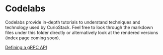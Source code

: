 # Codelabs

Codelabs provide in-depth tutorials to understand techniques and technology used by CurioStack. Feel 
free to look through the markdown files under this folder directly or alternatively look at the
rendered versions (index page coming soon).

[Defining a gRPC API](https://codelabs.developers.curioswitch.org/defining-a-grpc-api) 
